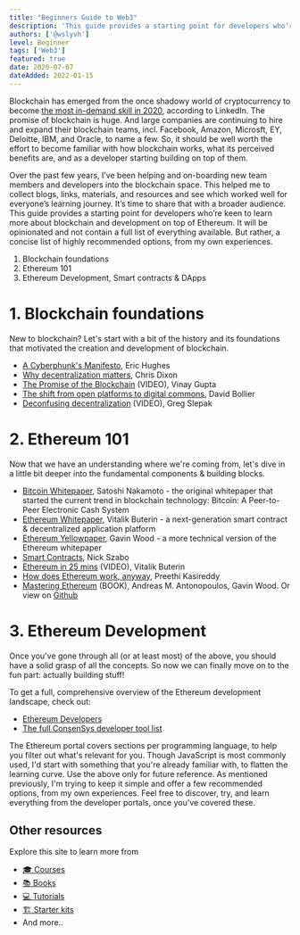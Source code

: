 ```yaml
---
title: "Beginners Guide to Web3"
description: 'This guide provides a starting point for developers who’re keen to learn more about Web3'
authors: ['@wslyvh']
level: Beginner
tags: ['Web3']
featured: true
date: 2020-07-07
dateAdded: 2022-01-15
---
```


Blockchain has emerged from the once shadowy world of cryptocurrency to become [the most in-demand skill in 2020](https://business.linkedin.com/talent-solutions/blog/trends-and-research/2020/most-in-demand-hard-and-soft-skills), according to LinkedIn. The promise of blockchain is huge. And large companies are continuing to hire and expand their blockchain teams, incl. Facebook, Amazon, Microsft, EY, Deloitte, IBM, and Oracle, to name a few. So, it should be well worth the effort to become familiar with how blockchain works, what its perceived benefits are, and as a developer starting building on top of them. 

Over the past few years, I’ve been helping and on-boarding new team members and developers into the blockchain space. This helped me to collect blogs, links, materials, and resources and see which worked well for everyone’s learning journey. It’s time to share that with a broader audience. This guide provides a starting point for developers who’re keen to learn more about blockchain and development on top of Ethereum. It will be opinionated and not contain a full list of everything available. But rather, a concise list of highly recommended options, from my own experiences. 

1. Blockchain foundations
1. Ethereum 101
1. Ethereum Development, Smart contracts & DApps 

# 1. Blockchain foundations 

New to blockchain? Let's start with a bit of the history and its foundations that motivated the creation and development of blockchain.

- [A Cyberphunk's Manifesto](https://www.activism.net/cypherpunk/manifesto.html), Eric Hughes
- [Why decentralization matters](https://onezero.medium.com/why-decentralization-matters-5e3f79f7638e), Chris Dixon
- [The Promise of the Blockchain](https://vimeo.com/161183966) (VIDEO), Vinay Gupta
- [The shift from open platforms to digital commons](http://www.bollier.org/blog/shift-open-platforms-digital-commons), David Bollier
- [Deconfusing decentralization](https://youtu.be/7S1IqaSLrq8) (VIDEO), Greg Slepak


# 2. Ethereum 101 

Now that we have an understanding where we're coming from, let's dive in a little bit deeper into the fundamental components & building blocks.

- [Bitcoin Whitepaper](https://bitcoin.org/bitcoin.pdf), Satoshi Nakamoto - the original whitepaper that started the current trend in blockchain technology: Bitcoin: A Peer-to-Peer Electronic Cash System
- [Ethereum Whitepaper](https://ethereum.org/en/whitepaper/), Vitalik Buterin - a next-generation smart contract & decentralized application platform
- [Ethereum Yellowpaper](https://ethereum.github.io/yellowpaper/paper.pdf), Gavin Wood - a more technical version of the Ethereum whitepaper
- [Smart Contracts](https://www.fon.hum.uva.nl/rob/Courses/InformationInSpeech/CDROM/Literature/LOTwinterschool2006/szabo.best.vwh.net/smart.contracts.html), Nick Szabo
- [Ethereum in 25 mins](https://youtu.be/mCzyDLanA7s) (VIDEO), Vitalik Buterin
- [How does Ethereum work, anyway](https://www.preethikasireddy.com/post/how-does-ethereum-work-anyway), Preethi Kasireddy
- [Mastering Ethereum](https://amzn.to/2VZvfz8) (BOOK), Andreas M. Antonopoulos, Gavin Wood. Or view on [Github](https://github.com/ethereumbook/ethereumbook)


# 3. Ethereum Development 


Once you've gone through all (or at least most) of the above, you should have a solid grasp of all the concepts. So now we can finally move on to the fun part: actually building stuff! 

To get a full, comprehensive overview of the Ethereum development landscape, check out:
- [Ethereum Developers](https://ethereum.org/en/developers/)
- [The full ConsenSys developer tool list](https://github.com/ConsenSys/ethereum-developer-tools-list)

The Ethereum portal covers sections per programming language, to help you filter out what's relevant for you. Though JavaScript is most commonly used, I'd start with something that you're already familiar with, to flatten the learning curve. Use the above only for future reference. As mentioned previously, I'm trying to keep it simple and offer a few recommended options, from my own experiences. Feel free to discover, try, and learn everything from the developer portals, once you've covered these.

## Other resources

Explore this site to learn more from 

- [🎓 Courses](https://www.useweb3.xyz/courses)
- [📚 Books](https://www.useweb3.xyz/books)
- [💻 Tutorials](https://www.useweb3.xyz/tutorials)
- [🏗️ Starter kits](https://www.useweb3.xyz/starter-kits)
- And more..
